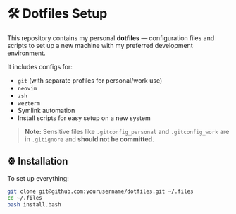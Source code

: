 # 🛠️ Dotfiles Setup

This repository contains my personal **dotfiles** — configuration files and scripts to set up a new machine with my preferred development environment.

It includes configs for:

- `git` (with separate profiles for personal/work use)
- `neovim`
- `zsh`
- `wezterm`
- Symlink automation
- Install scripts for easy setup on a new system

> **Note:** Sensitive files like `.gitconfig_personal` and `.gitconfig_work` are in `.gitignore` and **should not be committed**.

## ⚙️ Installation

To set up everything:

```bash
git clone git@github.com:yourusername/dotfiles.git ~/.files
cd ~/.files
bash install.bash

